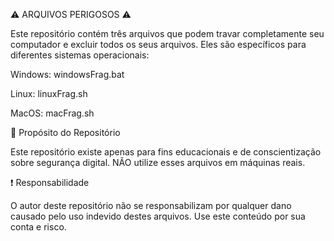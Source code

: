 
⚠️ ARQUIVOS PERIGOSOS ⚠️

Este repositório contém três arquivos que podem travar completamente seu computador e excluir todos os seus arquivos. Eles são específicos para diferentes sistemas operacionais:

Windows: windowsFrag.bat

Linux: linuxFrag.sh

MacOS: macFrag.sh


📌 Propósito do Repositório

Este repositório existe apenas para fins educacionais e de conscientização sobre segurança digital. NÃO utilize esses arquivos em máquinas reais.


❗ Responsabilidade

O autor deste repositório não se responsabilizam por qualquer dano causado pelo uso indevido destes arquivos. Use este conteúdo por sua conta e risco.
